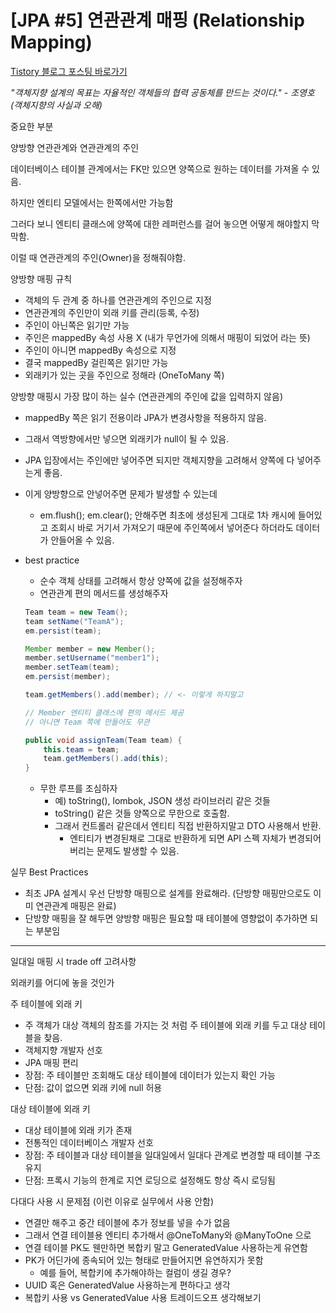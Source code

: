 # [JPA #5] 연관관계 매핑 (Relationship Mapping)

[Tistory 블로그 포스팅 바로가기](https://seunghyunson.tistory.com/)

_"객체지향 설계의 목표는 자율적인 객체들의 협력 공동체를 만드는 것이다." - 조영호(객체지향의 사실과 오해)_

중요한 부분

양방향 연관관계와 연관관계의 주인

데이터베이스 테이블 관계에서는 FK만 있으면 양쪽으로 원하는 데이터를 가져올 수 있음.

하지만 엔티티 모델에서는 한쪽에서만 가능함

그러다 보니 엔티티 클래스에 양쪽에 대한 레퍼런스를 걸어 놓으면 어떻게 해야할지 막막함.

이럴 때 연관관계의 주인(Owner)을 정해줘야함.

양방향 매핑 규칙

- 객체의 두 관계 중 하나를 연관관계의 주인으로 지정
- 연관관계의 주인만이 외래 키를 관리(등록, 수정)
- 주인이 아닌쪽은 읽기만 가능
- 주인은 mappedBy 속성 사용 X (내가 무언가에 의해서 매핑이 되었어 라는 뜻)
- 주인이 아니면 mappedBy 속성으로 지정
- 결국 mappedBy 걸린쪽은 읽기만 가능
- 외래키가 있는 곳을 주인으로 정해라 (OneToMany 쪽)

양방향 매핑시 가장 많이 하는 실수 (연관관계의 주인에 값을 입력하지 않음)

- mappedBy 쪽은 읽기 전용이라 JPA가 변경사항을 적용하지 않음.
- 그래서 역방향에서만 넣으면 외래키가 null이 될 수 있음.
- JPA 입장에서는 주인에만 넣어주면 되지만 객체지향을 고려해서 양쪽에 다 넣어주는게 좋음.
- 이게 양방향으로 안넣어주면 문제가 발생할 수 있는데
  - em.flush(); em.clear(); 안해주면 최초에 생성된게 그대로 1차 캐시에 들어있고 조회시 바로 거기서 가져오기 때문에 주인쪽에서 넣어준다 하더라도 데이터가 안들어올 수 있음.
- best practice

  - 순수 객체 상태를 고려해서 항상 양쪽에 값을 설정해주자
  - 연관관계 편의 메서드를 생성해주자

  ```java
  Team team = new Team();
  team setName("TeamA");
  em.persist(team);

  Member member = new Member();
  member.setUsername("member1");
  member.setTeam(team);
  em.persist(member);

  team.getMembers().add(member); // <- 이렇게 하지말고
  ```

  ```java
  // Member 엔티티 클래스에 편의 메서드 제공
  // 아니면 Team 쪽에 만들어도 무관

  public void assignTeam(Team team) {
      this.team = team;
      team.getMembers().add(this);
  }
  ```

  - 무한 루프를 조심하자
    - 예) toString(), lombok, JSON 생성 라이브러리 같은 것들
    - toString() 같은 것들 양쪽으로 무한으로 호출함.
    - 그래서 컨트롤러 같은데서 엔티티 직접 반환하지말고 DTO 사용해서 반환.
      - 엔티티가 변경된채로 그대로 반환하게 되면 API 스펙 자체가 변경되어버리는 문제도 발생할 수 있음.

실무 Best Practices

- 최초 JPA 설계시 우선 단방향 매핑으로 설계를 완료해라. (단방향 매핑만으로도 이미 연관관계 매핑은 완료)
- 단방향 매핑을 잘 해두면 양방향 매핑은 필요할 때 테이블에 영향없이 추가하면 되는 부분임

---

일대일 매핑 시 trade off 고려사항

외래키를 어디에 놓을 것인가

주 테이블에 외래 키

- 주 객체가 대상 객체의 참조를 가지는 것 처럼 주 테이블에 외래 키를 두고 대상 테이블을 찾음.
- 객체지향 개발자 선호
- JPA 매핑 편리
- 장점: 주 테이블만 조회해도 대상 테이블에 데이터가 있는지 확인 가능
- 단점: 값이 없으면 외래 키에 null 허용

대상 테이블에 외래 키

- 대상 테이블에 외래 키가 존재
- 전통적인 데이터베이스 개발자 선호
- 장점: 주 테이블과 대상 테이블을 일대일에서 일대다 관계로 변경할 때 테이블 구조 유지
- 단점: 프록시 기능의 한계로 지연 로딩으로 설정해도 항상 즉시 로딩됨

다대다 사용 시 문제점 (이런 이유로 실무에서 사용 안함)

- 연결만 해주고 중간 테이블에 추가 정보를 넣을 수가 없음
- 그래서 연결 테이블용 엔티티 추가해서 @OneToMany와 @ManyToOne 으로
- 연결 테이블 PK도 웬만하면 복합키 말고 GeneratedValue 사용하는게 유연함
- PK가 어딘가에 종속되어 있는 형태로 만들어지면 유연하지가 못함
  - 예를 들어, 복합키에 추가해야하는 컬럼이 생길 경우?
- UUID 혹은 GeneratedValue 사용하는게 편하다고 생각
- 복합키 사용 vs GeneratedValue 사용 트레이드오프 생각해보기
